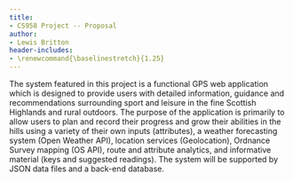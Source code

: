 ```yaml
---
title:
- CS958 Project -- Proposal
author:
- Lewis Britton
header-includes:
- \renewcommand{\baselinestretch}{1.25}
---
```


The system featured in this project is a functional GPS web application which is designed to provide users with detailed information, guidance and recommendations surrounding sport and leisure in the fine Scottish Highlands and rural outdoors. The purpose of the application is primarily to allow users to plan and record their progress and grow their abilities in the hills using a variety of their own inputs (attributes), a weather forecasting system (Open Weather API), location services (Geolocation), Ordnance Survey mapping (OS API), route and attribute analytics, and informative material (keys and suggested readings). The system will be supported by JSON data files and a back-end database.
